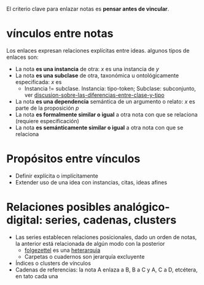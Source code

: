 El criterio clave para enlazar notas es **pensar antes de vincular**.

# vínculos entre notas

Los enlaces expresan relaciones explícitas entre ideas. algunos tipos de enlaces son:

* La nota **es una instancia** de otra: *x* es una instancia de *y*
* La nota **es una subclase** de otra, taxonómica u ontológicamente especificada: *x* es
  * Instancia != subclase. Instancia: tipo-token; Subclase: subconjunto, ver [discusion-sobre-las-diferencias-entre-clase-y-tipo](discusion-sobre-las-diferencias-entre-clase-y-tipo.md)
* La nota **es una dependencia** semántica de un argumento o relato: *x* es parte de la proposición *p*
* La nota **es formalmente similar o igual** a otra nota con que se relaciona (requiere especificación)
* La nota **es semánticamente similar o igual** a otra nota con que se relaciona

# Propósitos entre vínculos

* Definir explícita o implícitamente
* Extender uso de una idea con instancias, citas, ideas afines

# Relaciones posibles analógico-digital: series, cadenas, clusters

* Las series establecen relaciones posicionales, dado un orden de notas, la anterior está relacionada de algún modo con la posterior
  * [folgezettel](folgezettel.md) es una [heterarquia](heterarquia.md)
  * Carpetas o cuadernos son jerarquía excluyente
* Índices o clusters de vínculos
* Cadenas de referencias: la nota A enlaza a B, B a C y A, C a D, etcétera, en tato cada una
